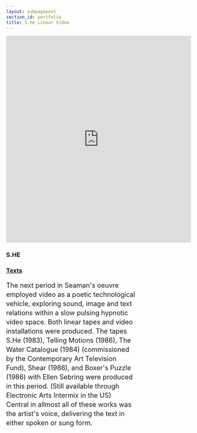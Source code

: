 ```yaml
---
layout: subpagepost
section_id: portfolio
title: S.he Linear Video
---
```

<div class="full">
    <div class="row">
        <div class="large-12 large-centered columns">
        <iframe src="https://player.vimeo.com/video/404746941" width="640" height="564" frameborder="0" allow="autoplay; fullscreen" allowfullscreen></iframe>
        </div>
    </div>
    <div class="Text_works" style="padding-right: 30%">
        <H3>S.HE</H3>
        <a href="../images/portfolio/ S.HE.pdf"><h3>Texts</h3></a>
    <p style="line-height:25px; font-size: 18px">
        The next period in Seaman's oeuvre employed video as a poetic technological vehicle, exploring sound,
        image and text relations within a slow pulsing hypnotic video space. Both linear tapes and video
        installations were produced. The tapes S.He (1983), Telling Motions (1986), The Water Catalogue (1984)
        (commissioned by the Contemporary Art Television Fund), Shear (1986), and Boxer's Puzzle (1986) with
        Ellen Sebring were produced in this period. (Still available through Electronic Arts Intermix in the US) Central in allmost all of these works was the artist's voice, delivering the text in either spoken or sung form.
    </p>
    </div>
</div>
<br>

